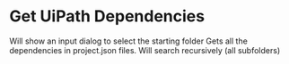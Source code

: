 # Get UiPath Dependencies

Will show an input dialog to select the starting folder
Gets all the dependencies in project.json files. Will search recursively (all subfolders)
